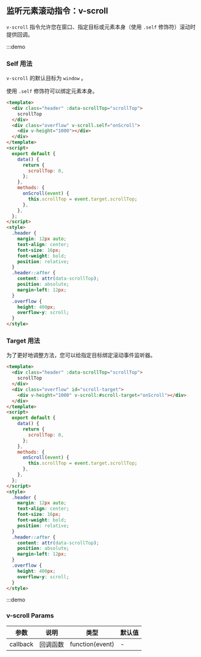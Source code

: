 ## 监听元素滚动指令：v-scroll

`v-scroll` 指令允许您在窗口、指定目标或元素本身（使用 `.self` 修饰符）滚动时提供回调。

:::demo

### Self 用法

`v-scroll` 的默认目标为 `window` 。

使用 `.self` 修饰符可以绑定元素本身。

```html
<template>
  <div class="header" :data-scrollTop="scrollTop">
    scrollTop
  </div>
  <div class="overflow" v-scroll.self="onScroll">
    <div v-height="1000"></div>
  </div>
</template>
<script>
  export default {
    data() {
      return {
        scrollTop: 0,
      };
    },
    methods: {
      onScroll(event) {
        this.scrollTop = event.target.scrollTop;
      },
    },
  };
</script>
<style>
  .header {
    margin: 12px auto;
    text-align: center;
    font-size: 16px;
    font-weight: bold;
    position: relative;
  }
  .header::after {
    content: attr(data-scrollTop);
    position: absolute;
    margin-left: 12px;
  }
  .overflow {
    height: 400px;
    overflow-y: scroll;
  }
</style>
```

### Target 用法

为了更好地调整方法，您可以给指定目标绑定滚动事件监听器。

```html
<template>
  <div class="header" :data-scrollTop="scrollTop">
    scrollTop
  </div>
  <div class="overflow" id="scroll-target">
    <div v-height="1000" v-scroll:#scroll-target="onScroll"></div>
  </div>
</template>
<script>
  export default {
    data() {
      return {
        scrollTop: 0,
      };
    },
    methods: {
      onScroll(event) {
        this.scrollTop = event.target.scrollTop;
      },
    },
  };
</script>
<style>
  .header {
    margin: 12px auto;
    text-align: center;
    font-size: 16px;
    font-weight: bold;
    position: relative;
  }
  .header::after {
    content: attr(data-scrollTop);
    position: absolute;
    margin-left: 12px;
  }
  .overflow {
    height: 400px;
    overflow-y: scroll;
  }
</style>
```

:::demo

### v-scroll Params

| 参数     | 说明     | 类型            | 默认值 |
| -------- | -------- | --------------- | ------ |
| callback | 回调函数 | function(event) | -      |
